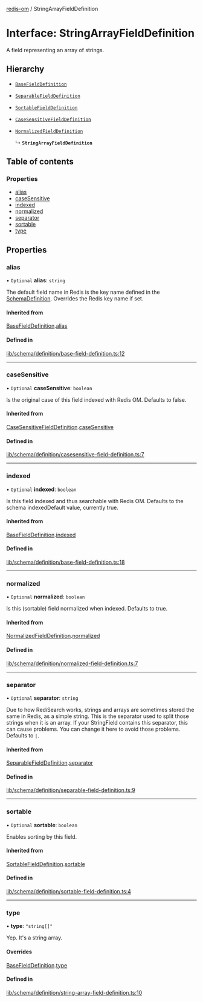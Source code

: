 [redis-om](../README.md) / StringArrayFieldDefinition

# Interface: StringArrayFieldDefinition

A field representing an array of strings.

## Hierarchy

- [`BaseFieldDefinition`](BaseFieldDefinition.md)

- [`SeparableFieldDefinition`](SeparableFieldDefinition.md)

- [`SortableFieldDefinition`](SortableFieldDefinition.md)

- [`CaseSensitiveFieldDefinition`](CaseSensitiveFieldDefinition.md)

- [`NormalizedFieldDefinition`](NormalizedFieldDefinition.md)

  ↳ **`StringArrayFieldDefinition`**

## Table of contents

### Properties

- [alias](StringArrayFieldDefinition.md#alias)
- [caseSensitive](StringArrayFieldDefinition.md#casesensitive)
- [indexed](StringArrayFieldDefinition.md#indexed)
- [normalized](StringArrayFieldDefinition.md#normalized)
- [separator](StringArrayFieldDefinition.md#separator)
- [sortable](StringArrayFieldDefinition.md#sortable)
- [type](StringArrayFieldDefinition.md#type)

## Properties

### alias

• `Optional` **alias**: `string`

The default field name in Redis is the key name defined in the
[SchemaDefinition](../README.md#schemadefinition). Overrides the Redis key name if set.

#### Inherited from

[BaseFieldDefinition](BaseFieldDefinition.md).[alias](BaseFieldDefinition.md#alias)

#### Defined in

[lib/schema/definition/base-field-definition.ts:12](https://github.com/redis/redis-om-node/blob/47d4d36/lib/schema/definition/base-field-definition.ts#L12)

___

### caseSensitive

• `Optional` **caseSensitive**: `boolean`

Is the original case of this field indexed with Redis OM. Defaults
to false.

#### Inherited from

[CaseSensitiveFieldDefinition](CaseSensitiveFieldDefinition.md).[caseSensitive](CaseSensitiveFieldDefinition.md#casesensitive)

#### Defined in

[lib/schema/definition/casesensitive-field-definition.ts:7](https://github.com/redis/redis-om-node/blob/47d4d36/lib/schema/definition/casesensitive-field-definition.ts#L7)

___

### indexed

• `Optional` **indexed**: `boolean`

Is this field indexed and thus searchable with Redis OM. Defaults
to the schema indexedDefault value, currently true.

#### Inherited from

[BaseFieldDefinition](BaseFieldDefinition.md).[indexed](BaseFieldDefinition.md#indexed)

#### Defined in

[lib/schema/definition/base-field-definition.ts:18](https://github.com/redis/redis-om-node/blob/47d4d36/lib/schema/definition/base-field-definition.ts#L18)

___

### normalized

• `Optional` **normalized**: `boolean`

Is this (sortable) field normalized when indexed. Defaults
to true.

#### Inherited from

[NormalizedFieldDefinition](NormalizedFieldDefinition.md).[normalized](NormalizedFieldDefinition.md#normalized)

#### Defined in

[lib/schema/definition/normalized-field-definition.ts:7](https://github.com/redis/redis-om-node/blob/47d4d36/lib/schema/definition/normalized-field-definition.ts#L7)

___

### separator

• `Optional` **separator**: `string`

Due to how RediSearch works, strings and arrays are sometimes stored the same in Redis, as a
simple string. This is the separator used to split those strings when it is an array. If your
StringField contains this separator, this can cause problems. You can change it here to avoid
those problems. Defaults to `|`.

#### Inherited from

[SeparableFieldDefinition](SeparableFieldDefinition.md).[separator](SeparableFieldDefinition.md#separator)

#### Defined in

[lib/schema/definition/separable-field-definition.ts:9](https://github.com/redis/redis-om-node/blob/47d4d36/lib/schema/definition/separable-field-definition.ts#L9)

___

### sortable

• `Optional` **sortable**: `boolean`

Enables sorting by this field.

#### Inherited from

[SortableFieldDefinition](SortableFieldDefinition.md).[sortable](SortableFieldDefinition.md#sortable)

#### Defined in

[lib/schema/definition/sortable-field-definition.ts:4](https://github.com/redis/redis-om-node/blob/47d4d36/lib/schema/definition/sortable-field-definition.ts#L4)

___

### type

• **type**: ``"string[]"``

Yep. It's a string array.

#### Overrides

[BaseFieldDefinition](BaseFieldDefinition.md).[type](BaseFieldDefinition.md#type)

#### Defined in

[lib/schema/definition/string-array-field-definition.ts:10](https://github.com/redis/redis-om-node/blob/47d4d36/lib/schema/definition/string-array-field-definition.ts#L10)
